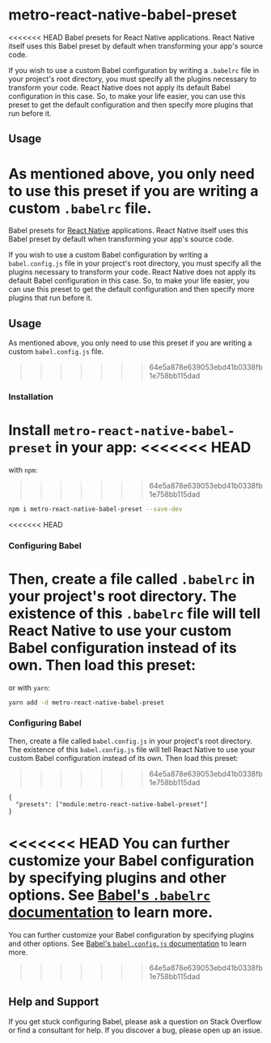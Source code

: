 # metro-react-native-babel-preset

<<<<<<< HEAD
Babel presets for React Native applications. React Native itself uses this Babel preset by default when transforming your app's source code.

If you wish to use a custom Babel configuration by writing a `.babelrc` file in your project's root directory, you must specify all the plugins necessary to transform your code. React Native does not apply its default Babel configuration in this case. So, to make your life easier, you can use this preset to get the default configuration and then specify more plugins that run before it.

## Usage

As mentioned above, you only need to use this preset if you are writing a custom `.babelrc` file.
=======
Babel presets for [React Native](https://reactnative.dev) applications. React Native itself uses this Babel preset by default when transforming your app's source code.

If you wish to use a custom Babel configuration by writing a `babel.config.js` file in your project's root directory, you must specify all the plugins necessary to transform your code. React Native does not apply its default Babel configuration in this case. So, to make your life easier, you can use this preset to get the default configuration and then specify more plugins that run before it.

## Usage

As mentioned above, you only need to use this preset if you are writing a custom `babel.config.js` file.
>>>>>>> 64e5a878e639053ebd41b0338fb1e758bb115dad

### Installation

Install `metro-react-native-babel-preset` in your app:
<<<<<<< HEAD
=======

with `npm`:

>>>>>>> 64e5a878e639053ebd41b0338fb1e758bb115dad
```sh
npm i metro-react-native-babel-preset --save-dev
```

<<<<<<< HEAD
### Configuring Babel

Then, create a file called `.babelrc` in your project's root directory. The existence of this `.babelrc` file will tell React Native to use your custom Babel configuration instead of its own. Then load this preset:
=======
or with `yarn`:

```sh
yarn add -d metro-react-native-babel-preset
```

### Configuring Babel

Then, create a file called `babel.config.js` in your project's root directory. The existence of this `babel.config.js` file will tell React Native to use your custom Babel configuration instead of its own. Then load this preset:
>>>>>>> 64e5a878e639053ebd41b0338fb1e758bb115dad

```
{
  "presets": ["module:metro-react-native-babel-preset"]
}
```

<<<<<<< HEAD
You can further customize your Babel configuration by specifying plugins and other options. See [Babel's `.babelrc` documentation](https://babeljs.io/docs/usage/babelrc/) to learn more.
=======
You can further customize your Babel configuration by specifying plugins and other options. See [Babel's `babel.config.js` documentation](https://babeljs.io/docs/en/config-files/) to learn more.
>>>>>>> 64e5a878e639053ebd41b0338fb1e758bb115dad

## Help and Support

If you get stuck configuring Babel, please ask a question on Stack Overflow or find a consultant for help. If you discover a bug, please open up an issue.

